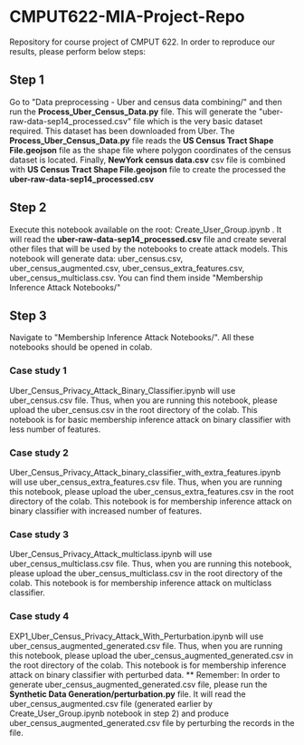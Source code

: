 # CMPUT622-MIA-Project-Repo
Repository for course project of CMPUT 622.
In order to reproduce our results, please perform below steps:

## Step 1
Go to "Data preprocessing - Uber and census data combining/" and then run the **Process_Uber_Census_Data.py** file. This will generate the "uber-raw-data-sep14_processed.csv" file which is the very basic dataset required. This dataset has been downloaded from Uber. The **Process_Uber_Census_Data.py** file reads the **US Census Tract Shape File.geojson** file as the shape file where polygon coordinates of the census dataset is located. Finally, **NewYork census data.csv** csv file is combined with **US Census Tract Shape File.geojson** file to create the processed the **uber-raw-data-sep14_processed.csv**

## Step 2
Execute this notebook available on the root: Create_User_Group.ipynb . It will read the **uber-raw-data-sep14_processed.csv** file and create several other files that will be used by the notebooks to create attack models. This notebook will generate data: uber_census.csv, uber_census_augmented.csv, uber_census_extra_features.csv, uber_census_multiclass.csv. You can find them inside "Membership Inference Attack Notebooks/"


## Step 3
Navigate to "Membership Inference Attack Notebooks/". All these notebooks should be opened in colab.

### Case study 1
Uber_Census_Privacy_Attack_Binary_Classifier.ipynb will use uber_census.csv file. Thus, when you are running this notebook, please upload the uber_census.csv in the root directory of the colab. This notebook is for basic membership inference attack on binary classifier with less number of features.

### Case study 2
Uber_Census_Privacy_Attack_binary_classifier_with_extra_features.ipynb will use uber_census_extra_features.csv file. Thus, when you are running this notebook, please upload the uber_census_extra_features.csv in the root directory of the colab. This notebook is for membership inference attack on binary classifier with increased number of features.

### Case study 3
Uber_Census_Privacy_Attack_multiclass.ipynb will use uber_census_multiclass.csv file. Thus, when you are running this notebook, please upload the uber_census_multiclass.csv in the root directory of the colab. This notebook is for membership inference attack on multiclass classifier.

### Case study 4
EXP1_Uber_Census_Privacy_Attack_With_Perturbation.ipynb will use uber_census_augmented_generated.csv file. Thus, when you are running this notebook, please upload the uber_census_augmented_generated.csv in the root directory of the colab. This notebook is for membership inference attack on binary classifier with perturbed data.
** Remember: In order to generate uber_census_augmented_generated.csv file, please run the **Synthetic Data Generation/perturbation.py** file. It will read the uber_census_augmented.csv file (generated earlier by Create_User_Group.ipynb notebook in step 2) and produce uber_census_augmented_generated.csv file by perturbing the records in the file.


